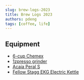 ```yaml
---
slug: brew-logs-2023
title: Brew Logs 2023
authors: pdeng
tags: [coffee, life]
---
```


## Equipment

* [6-cup Chemex](https://www.chemexcoffeemaker.com/six-cup-classic-series-coffeemaker.html)
* [1zpresso grinder](https://1zpresso.coffee/)
* [Acaia Peral S](https://acaia.co/products/pearl-model-s)
* [Fellow Stagg EKG Electric Kettle](https://fellowproducts.com/products/stagg-ekg-electric-pour-over-kettle?variant=18635551080563)
